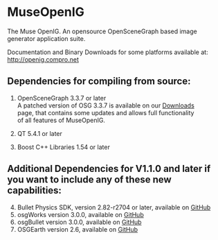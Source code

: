# MuseOpenIG
The Muse OpenIG.  An opensource OpenSceneGraph based image generator application suite.

Documentation and Binary Downloads for some platforms available at: http://openig.compro.net

Dependencies for compiling from source:
--------------------------------------
1.  OpenSceneGraph 3.3.7 or later  
    A patched version of OSG 3.3.7 is available on our [Downloads](http://openig.compro.net/download-openig.html)  
    page, that contains some updates and allows full functionality  
    of all features of MuseOpenIG.  

2.  QT 5.4.1 or later
3.  Boost C++ Libraries 1.54 or later

Additional Dependencies for V1.1.0 and later if you want to include any of these new capabilities:
---------------------------------------------------------------------------------------
4. Bullet Physics SDK, version 2.82-r2704 or later, available on [GitHub](https://github.com/bulletphysics)
5. osgWorks version 3.0.0, available on [GitHub](https://github.com/mccdo/osgworks)
6. osgBullet version 3.0.0, available on [GitHub](https://github.com/mccdo/osgBullet)
7. OSGEarth version 2.6, available on [GitHub](https://github.com/gwaldron/osgearth)